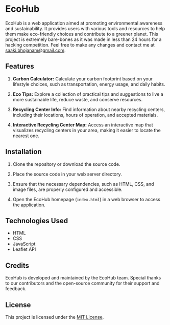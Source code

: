 # EcoHub

EcoHub is a web application aimed at promoting environmental awareness and sustainability. It provides users with various tools and resources to help them make eco-friendly choices and contribute to a greener planet. This project is extremely bare-bones as it was made in less than 24 hours for a hacking competition. Feel free to make any changes and contact me at saaki.bhojanam@gmail.com.

## Features

1. **Carbon Calculator:** Calculate your carbon footprint based on your lifestyle choices, such as transportation, energy usage, and daily habits.

2. **Eco Tips:** Explore a collection of practical tips and suggestions to live a more sustainable life, reduce waste, and conserve resources.

3. **Recycling Center Info:** Find information about nearby recycling centers, including their locations, hours of operation, and accepted materials.

4. **Interactive Recycling Center Map:** Access an interactive map that visualizes recycling centers in your area, making it easier to locate the nearest one.

## Installation

1. Clone the repository or download the source code.

2. Place the source code in your web server directory.

3. Ensure that the necessary dependencies, such as HTML, CSS, and image files, are properly configured and accessible.

4. Open the EcoHub homepage (`index.html`) in a web browser to access the application.

## Technologies Used

- HTML
- CSS
- JavaScript
- Leaflet API

## Credits

EcoHub is developed and maintained by the EcoHub team. Special thanks to our contributors and the open-source community for their support and feedback.

## License

This project is licensed under the [MIT License](LICENSE).

